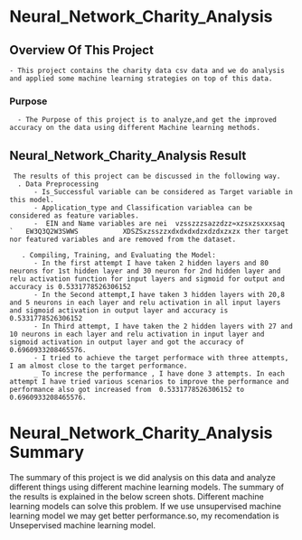 # Neural_Network_Charity_Analysis


## Overview Of This Project
    - This project contains the charity data csv data and we do analysis and applied some machine learning strategies on top of this data.
### Purpose 
      - The Purpose of this project is to analyze,and get the improved accuracy on the data using different Machine learning methods.
##  Neural_Network_Charity_Analysis Result
     The results of this project can be discussed in the following way.
      . Data Preprocessing
          - Is_Successful variable can be considered as Target variable in this model.
          - Application_type and Classification variablea can be considered as feature variables.
          -  EIN and Name variables are nei  vzsszzzsazzdzz≈xzsxzsxxxsaq		`	EW3Q3Q2W3SWWS			XDSZSxzsszzxdxdxdxdzxdzdxzxzx ther target nor featured variables and are removed from the dataset.

       . Compiling, Training, and Evaluating the Model:
          - In the first attempt I have taken 2 hidden layers and 80 neurons for 1st hidden layer and 30 neuron for 2nd hidden layer and relu activation function for input layers and sigmoid for output and accuracy is 0.5331778526306152
          - In the Second attempt,I have taken 3 hidden layers with 20,8 and 5 neurons in each layer and relu activation in all input layers and sigmoid activation in output layer and accuracy is 0.5331778526306152
          - In Third attempt, I have taken the 2 hidden layers with 27 and 10 neurons in each layer and relu activation in input layer and sigmoid activation in output layer and got the accuracy of 0.6960933208465576.
          - I tried to achieve the target performace with three attempts, I am almost close to the target performance.
          _ To increse the performance , I have done 3 attempts. In each attempt I have tried various scenarios to improve the performance and performance also got increased from  0.5331778526306152 to 0.6960933208465576.

# Neural_Network_Charity_Analysis Summary
  The summary of this project is we did analysis on this  data and analyze  different things using different machine learning models.
  The summary of the results is explained in the below screen shots.
  Different machine learning models can solve this problem. If we use unsupervised machine learning model we may get better performance.so, my recomendation is Unsepervised machine learning model.
  
      

